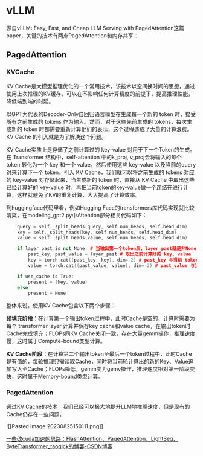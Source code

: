 
# vLLM

源自vLLM: Easy, Fast, and Cheap LLM Serving with PagedAttention这篇paper，关键的技术有两点PagedAttention和内存共享：

## PagedAttention

### KVCache

KV Cache是大模型推理优化的一个常用技术，该技术以空间换时间的思想，通过使用上次推理的KV缓存，可以在不影响任何计算精度的前提下，提高推理性能，降低端到端的时延。

以GPT为代表的Decoder-Only自回归语言模型在生成每一个新的 token 时，接受所有之前生成的 tokens 作为输入。然而，对于这些先前生成的 tokens，每次生成新的 token 时都需要重新计算他们的表示，这个过程造成了大量的计算浪费。KV Cache 的引入就是为了解决这个问题。

KV Cache实质上是存储了之前计算过的 key-value 对用于下一个Token的生成。在 Transformer 结构中，self-attention 中的k_proj, v_proj会将输入的每个 token 转化为一个 key 和一个 value，然后使用这些 key-value 以及当前的query对来计算下一个 token。引入 KV Cache，我们就可以将之前生成的 tokens 对应的 key-value 对存储起来，当生成新的 token 时，直接从 KV Cache 中取出这些已经计算好的 key-value 对，再把当前token的key-value做一个连结在进行计算，这样就避免了KV的重复计算，大大提高了计算效率。

到huggingface代码里看，例如Hugging Face的transformers库代码实现就比较清爽，在modeling_gpt2.py中Attention部分相关代码如下：

```c++
	query = self._split_heads(query, self.num_heads, self.head_dim)
	key = self._split_heads(key, self.num_heads, self.head_dim)
	value = self._split_heads(value, self.num_heads, self.head_dim)

	if layer_past is not None: # 当输出第一个token后，layer_past就是非None了
		past_key, past_value = layer_past # 取出之前计算好的 key, value
		key = torch.cat((past_key, key), dim=-2) # past_key 与当前 token 对应的 key 拼接
		value = torch.cat((past_value, value), dim=-2) # past_value 与当前 token 对应的 value 拼接

	if use_cache is True:
		present = (key, value)
	else:
		present = None
```

整体来说，使用KV Cache包含以下两个步骤：

**预填充阶段**：在计算第一个输出token过程中，此时Cache是空的，计算时需要为每个 transformer layer 计算并保存key cache和value cache，在输出token时Cache完成填充；FLOPs同KV Cache关闭一致，存在大量gemm操作，推理速度慢，这时属于Compute-bound类型计算。

**KV Cache阶段**：在计算第二个输出token至最后一个token过程中，此时Cache是有值的，每轮推理只需读取Cache，同时将当前轮计算出的新的Key、Value追加写入至Cache；FLOPs降低，gemm变为gemv操作，推理速度相对第一阶段变快，这时属于Memory-bound类型计算。

### PagedAttention

通过KV Cache的技术，我们已经可以极大地提升LLM地推理速度，但是现有的Cache仍存在一些问题，

![[Pasted image 20230825150111.png]]

[一些改cuda加速的思路：FlashAttention、PagedAttention、LightSeq、ByteTransformer_taoqick的博客-CSDN博客](https://blog.csdn.net/taoqick/article/details/131382360)



